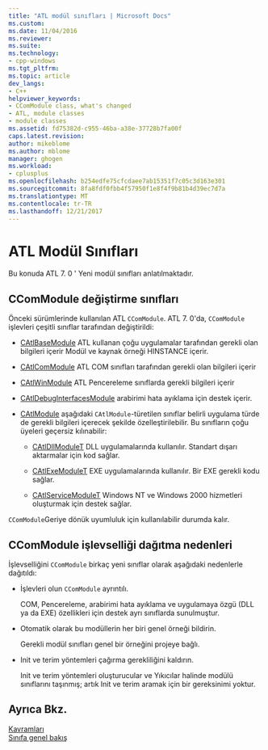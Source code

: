 ```yaml
---
title: "ATL modül sınıfları | Microsoft Docs"
ms.custom: 
ms.date: 11/04/2016
ms.reviewer: 
ms.suite: 
ms.technology:
- cpp-windows
ms.tgt_pltfrm: 
ms.topic: article
dev_langs:
- C++
helpviewer_keywords:
- CComModule class, what's changed
- ATL, module classes
- module classes
ms.assetid: fd75382d-c955-46ba-a38e-37728b7fa00f
caps.latest.revision: 
author: mikeblome
ms.author: mblome
manager: ghogen
ms.workload:
- cplusplus
ms.openlocfilehash: b254edfe75cfcdaee7ab15351f7c05c3d163e301
ms.sourcegitcommit: 8fa8fdf0fbb4f57950f1e8f4f9b81b4d39ec7d7a
ms.translationtype: MT
ms.contentlocale: tr-TR
ms.lasthandoff: 12/21/2017
---
```

# <a name="atl-module-classes"></a>ATL Modül Sınıfları
Bu konuda ATL 7. 0 ' Yeni modül sınıfları anlatılmaktadır.  
  
## <a name="ccommodule-replacement-classes"></a>CComModule değiştirme sınıfları  
 Önceki sürümlerinde kullanılan ATL `CComModule`. ATL 7. 0'da, `CComModule` işlevleri çeşitli sınıflar tarafından değiştirildi:  
  
-   [CAtlBaseModule](../atl/reference/catlbasemodule-class.md) ATL kullanan çoğu uygulamalar tarafından gerekli olan bilgileri içerir Modül ve kaynak örneği HINSTANCE içerir.  
  
-   [CAtlComModule](../atl/reference/catlcommodule-class.md) ATL COM sınıfları tarafından gerekli olan bilgileri içerir  
  
-   [CAtlWinModule](../atl/reference/catlwinmodule-class.md) ATL Pencereleme sınıflarda gerekli bilgileri içerir  
  
-   [CAtlDebugInterfacesModule](../atl/reference/catldebuginterfacesmodule-class.md) arabirimi hata ayıklama için destek içerir.  
  
-   [CAtlModule](../atl/reference/catlmodule-class.md) aşağıdaki `CAtlModule`-türetilen sınıflar belirli uygulama türde de gerekli bilgileri içerecek şekilde özelleştirilebilir. Bu sınıfların çoğu üyeleri geçersiz kılınabilir:  
  
    -   [CAtlDllModuleT](../atl/reference/catldllmodulet-class.md) DLL uygulamalarında kullanılır. Standart dışarı aktarmalar için kod sağlar.  
  
    -   [CAtlExeModuleT](../atl/reference/catlexemodulet-class.md) EXE uygulamalarında kullanılır. Bir EXE gerekli kodu sağlar.  
  
    -   [CAtlServiceModuleT](../atl/reference/catlservicemodulet-class.md) Windows NT ve Windows 2000 hizmetleri oluşturmak için destek sağlar.  
  
 `CComModule`Geriye dönük uyumluluk için kullanılabilir durumda kalır.  
  
## <a name="reasons-for-distributing-ccommodule-functionality"></a>CComModule işlevselliği dağıtma nedenleri  
 İşlevselliğini `CComModule` birkaç yeni sınıflar olarak aşağıdaki nedenlerle dağıtıldı:  
  
-   İşlevleri olun `CComModule` ayrıntılı.  
  
     COM, Pencereleme, arabirimi hata ayıklama ve uygulamaya özgü (DLL ya da EXE) özellikleri için destek ayrı sınıflarda sunulmuştur.  
  
-   Otomatik olarak bu modüllerin her biri genel örneği bildirin.  
  
     Gerekli modül sınıfları genel bir örneğini projeye bağlı.  
  
-   Init ve terim yöntemleri çağırma gerekliliğini kaldırın.  
  
     Init ve terim yöntemleri oluşturucular ve Yıkıcılar halinde modülü sınıflarını taşınmış; artık Init ve terim aramak için bir gereksinimi yoktur.  
  
## <a name="see-also"></a>Ayrıca Bkz.  
 [Kavramları](../atl/active-template-library-atl-concepts.md)   
 [Sınıfa genel bakış](../atl/atl-class-overview.md)

